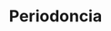 ---
templateKey: specialties-page
language: es
title: Periodoncia
redirects: /en/specialties/periodontics/
published: true

# Hero Section
hero:
  display: true
  type: default
  image: /img/hero-periodonthics.jpg
  parallax: false
  title: >
    <span class="bebas" style="font-family:Bebas Neue Bold;color:white;font-weight:lighter">Periodoncia</span>
  indicator: false
  halfSize: true

# Heading Section
specialtiesHeading:
  display: true
  img: /img/icon-periodontics.jpg
  content: La causa principal de la Periodontitis es la placa dental, un acúmulo de restos alimenticios y bacterias que se deposita sobre la superficie de dientes y encías cuando la persona carece de una adecuada técnica de higiene oral.

# Aside section
paragraphSection:
  body: >
    <p>Esta Especialidad Odontológica se encarga de la prevención, diagnóstico y tratamiento de todas las enfermedades infecciosas <i>(GINGIVITIS y PERIODONTITIS)</i> que atacan al aparato de fijación de los dientes: <em> encías, hueso alveolar, cemento y ligamento periodontal,</em> y que son las responsables hasta del 80% de las pérdidas dentarias en sujetos mayores de 35 años.  <strong>No basta con unos dientes sanos, la salud de las encías es tan o más importante que permanecer libre de caries. </strong></p><p><strong>Usualmente, el tratamiento consiste en la eliminación y control de los irritantes infecciosos locales como la placa bacteriana y cálculo dental </strong> a través de tartrectomías <i>(limpiezas)</i> profundas y la enseñanza de adecuadas técnicas de higiene oral. En los casos más avanzados suele entonces ser necesario implementar procedimientos quirúrgicos más complejos que involucran los curetajes y raspados radiculares, levantamiento de colgajos invasivos, injertos óseos, colocación de membranas y la llamada REGENERACIÓN TISULAR GUIADA.</p><p><strong>La enfermedad periodontal es casi siempre asintomática en sus fases iniciales, por eso es tan peligrosa y destructiva. </strong> Cuando ya aparecen los primeros signos como sangramiento al cepillado, separación de los dientes y movilidad dental, estamos generalmente en presencia de fases avanzadas de la misma.  <strong>Sin tratamiento especializado se pierde todo el hueso de sostén y entonces los dientes se aflojarán y caerán irremediablemente. </strong></p><p>Otro beneficio adicional de esta Especialidad es el que podemos obtener de la llamada CIRUGÍA PLÁSTICA PERIODONTAL que abarca un conjunto de técnicas que permiten al Odontólogo  <strong>modificar el contorno, grosor y forma de las encías,  </strong>logrando efectos estéticos invalorables para los pacientes. Generalmente este tipo de cirugía es complementaria a tratamientos de Ortodoncia, Blanqueamiento y Estética dental.</p>     
  image: /img/aside-periodontics.jpg

# Quote Section
quote:
  title: ''
  body: >
    La evidencia científica actual vincula a las enfermedades periodontales con otras patologías sistémicas como diabetes, enfermedad pulmonar obstructiva crónica, neumonía, artritis reumatoide, insuficiencia renal, obesidad, síndrome metabólico, enfermedad cardiovascular isquémica y trastornos del embarazo.
  author: Dr. Javier Martínez Téllez
  footer:
    position: Periodoncista
    clinic: DENTAL VIP, Especialidades Odontológicas s.c.

# Parallax Section
plainParallax:
  image: /img/parallax-periodontics.jpg

# Faq Section
faq:
  title:  Preguntas Frecuentes
  blocks:
    - questions:
      - question: ¿Cómo es una encía sana?
        answer: >
          <p>En condiciones de normalidad, la encía es fina, delgada, resiliente, firmemente adherida al tejido óseo subyacente y dispuesta de tal forma que contornea fielmente a la superficie cervical de los dientes, conformando un festoneado bien definido. Debe cubrir la totalidad de la raíz, ser de color rosa coral y poseer una textura superficial puntillada muy similar a la cáscara de una naranja.</p>
      - question: ¿Cómo se clasifican las enfermedades periodontales?
        answer: >
          <p>Aunque su clasificación científica es sumamente amplia y compleja, bastaría con saber que de todas las enfermedades periodontales la gingivitis es la más común, leve y de mejor pronóstico, ya que su evolución solo afecta a la encía marginal y sus daños son totalmente reversibles. Pero si no es tratada a tiempo, avanza y ataca al hueso alveolar, causando infección, reabsorción y pérdida del mismo (periodontitis) con formación de bolsas o sacos periodontales, pus y recesión de la encía. Al perder su hueso de sostén, los dientes se van aflojando progresivamente hasta caerse. A pesar de que la periodontitis puede ser localizada o generalizada, crónica, agresiva, necrotizante, asociada a enfermedades sistémicas, a fármacos, a lesiones endoperiodontales o a otras afecciones adquiridas, lo más importante es que el Especialista sepa reconocer a cuál de las variantes se enfrenta para poder instaurar un tratamiento periodontal adecuado, eficaz y que ofrezca las mayores posibilidades de éxito.</p>
      - question: ¿Cuáles son sus causas?
        answer: >
          <p>Son en esencia de etiología bacteriana. Aunque la acumulación de placa bacteriana en los dientes es determinante para el inicio y progresión de la enfermedad periodontal, su gravedad y respuesta al tratamiento será el resultado de la interacción de gran cantidad de factores modificadores, contribuyentes y/o predisponentes. Así, que al final, podemos afirmar que es una patología de origen multifactorial.</p>
      - question: ¿A qué edad suelen aparecer?
        answer: >
          <p>Con excepción de la gingivitis, las enfermedades periodontales rara vez se diagnostican antes de los 15 años de edad, aunque de hacerlo, es bajo formas muy severas y agresivas que amenazan seriamente a la dentición, e incluso, a la salud general del niño. Normalmente aparecen en adultos, iniciando sus primeras manifestaciones a temprana edad, en torno a los 25 años. Cuanto más joven sea el individuo al momento de aparecer, más severa será probablemente su evolución y complejo su tratamiento. Es indudable que la incidencia de periodontopatías guarda una relación directamente proporcional con la edad de las personas.</p>
      - question: ¿Qué otros factores pueden desencadenarlas?
        answer: >
          <p>El tabaco, el alcohol y el estrés. También algunos medicamentos y enfermedades sistémicas como diabetes, osteoporosis o estados de inmunosupresión severa. Las restauraciones defectuosas, sobrecontorneadas o mal ajustadas, los dientes torcidos o apiñados (maloclusiones) y la mala higiene oral, son también factores que desencadenan y estimulan el potencial patógeno de las enfermedades periodontales.</p>
      - question: ¿Existe alguna relación entre enfermedad periodontal y embarazo?
        answer: >
          <p>El embarazo causa muchos cambios hormonales que aumentan exponencialmente el riesgo de padecer enfermedad periodontal en la mujer, y esta a su vez, se asocia con preeclampsia, bajo peso del bebé al nacer y nacimiento prematuro. La enfermedad periodontal, al suponer un depósito de microorganismos y sus productos tóxicos, puede desencadenar una respuesta con riesgo sistémico. Por tanto, las mujeres expectantes deben siempre procurar el tratamiento inmediato para la enfermedad periodontal y así reducir el riesgo de complicaciones pre y postnatales.</p>
      - question: ¿Cómo pueden prevenirse las periodontopatías?
        answer: >
          <p>Mantener las encías sanas a lo largo de la vida no debería ser tan difícil como parece. Solo hace falta constancia en la higiene y cuidado de nuestra boca, para evitar la formación de sarro y placa bacteriana. Además, son indispensables las visitas periódicas al Odontólogo para lograr una limpieza más profunda, sobre todo en aquellos lugares de difícil acceso tanto para los cepillos como para el hilo dental.</p>
      - question: ¿Cómo puedo saber si mi encía está ya enferma?
        answer: >
          <p>Los signos más evidentes son el sangrado espontáneo o al cepillado, la aparición de pus con mal sabor u olor de boca, enrojecimiento o retracción de la encía, cambio en la posición de los dientes, sensibilidad, dolor y movilidad dental. El diagnóstico definitivo deberá ser siempre concretado por el Odontólogo luego de realizar un examen clínico minucioso y un estudio radiológico completo.</p>
      - question: La enfermedad periodontal, ¿es curable?
        answer: >
          <p>Depende de la variante. La gingivitis es totalmente reversible y curable. Sin embargo, las diferentes formas de periodontitis causan daños irreversibles en el aparato de inserción dental. Considerando a las variantes moderadas y avanzadas de la EP como entidades crónicas y controlables, pero con alto riesgo de recurrencia, es difícil hablar de curación total. Un paciente con periodontitis, aparte de aprender, dominar y aplicar a conciencia las diversas técnicas de higiene oral, debe mantener un control periódico de por vida con su Periodoncista, para estabilizar su condición en el tiempo y lograr lo que hoy en día conocemos como un “periodonto sano reducido”, un periodonto afectado hasta cierto punto pero con capacidad de regeneración y sin evidencia de enfermedad activa. Bajo esta condición, se podrá conservar la dentición natural por muchos años más.</p>
      - question: ¿Se puede recuperar el hueso perdido?
        answer: >
          <p>En algunas ocasiones los defectos producidos en el hueso maxilar por la enfermedad periodontal reúnen unas características muy específicas que posibilitan su regeneración ósea. Los procedimientos de regeneración tisular guiada se aplican de diferentes maneras, bien en forma de material de relleno, de membranas reabsorbibles o con sustancias derivadas de las proteínas orgánicas que estimulan el crecimiento óseo. Estos procedimientos son complejos y requieren de una alta cualificación profesional, pero reiteramos, no son posibles más que en algunas ocasiones muy puntuales, generalmente en defectos verticales bien definidos.</p>
    - questions:

      - question: ¿Es reversible la movilidad dental producida por la periodontitis?
        answer: >
          <p>La movilidad suele persistir a pesar del tratamiento periodontal porque, lamentablemente, el nivel general de hueso jamás se recupera. Los dientes que presenten movilidad al momento del diagnóstico podrían perderse a corto o mediano plazo a pesar del tratamiento, y es la razón que justifica la necesidad de realizar un diagnóstico y control precoz de la enfermedad.</p>
      - question: ¿Son útiles los antibióticos en la terapia general?
        answer: >
          <p>Los antibióticos son sustancias capaces de eliminar o inactivar bacterias, y la enfermedad periodontal como infección, es susceptible a sus mecanismos de acción. No obstante, y debido a su carácter crónico, no es viable usarlos de forma continua en casos de periodontitis, pues su uso prolongado generaría resistencia bacteriana y efectos secundarios inaceptables sobre el organismo. En la actualidad se recomienda utilizar antibióticos solo contra las variantes más agresivas, en fase aguda, por un lapso de tiempo bien definido y siempre con la ayuda de un cultivo y antibiograma que nos revele el fármaco más efectivo para cada situación particular.</p>
      - question: ¿Cuál es la diferencia entre una tartrectomía y un raspado radicular?
        answer: >
          <p>La profilaxis, limpieza o tartrectomía son la misma cosa, son tres términos que se utilizan indistintamente para referirse a la eliminación profesional de la placa y sarro supragingival, aquel que es visible y que se forma sobre la superficie expuesta del diente, por encima de la encía. Sin embargo, en los pacientes con pérdida ósea debemos hacer una limpieza mucho más profunda que elimine las bolsas o sacos periodontales, el sarro que se encuentre en su interior y el cemento radicular infectado. A ese procedimiento se le conoce como raspado y alisado radicular. Otra variante es el curetaje periodontal, una técnica quirúrgica que va más allá y que no solo elimina el cemento infectado, sino también parte del tejido blando de la pared de la bolsa periodontal. Es una técnica que actualmente se emplea solo en situaciones muy particulares.</p>
      - question: ¿Cómo es una bolsa periodontal o saco patológico?
        answer: >
          <p>En condiciones de salud, la encía se une al diente mediante una inserción epitelial formando un surco (surco gingival) de entre 1 y 3 mm de profundidad. Una bolsa es una lesión degenerativa del periodonto, un espacio anormal (mayor a 4 mm) que se forma entre la encía y el diente, a nivel del surco gingival, como consecuencia de la acumulación constante de placa y bacterias por debajo de la encía. Por su profundidad, la presencia de sacos patológicos imposibilita por completo la remoción de la placa dental por parte del paciente y favorece la formación de sarro, la destrucción del hueso de soporte y el agravamiento de la enfermedad periodontal.</p>
      - question: ¿En qué consiste y cuándo se indica una cirugía a colgajo?
        answer: >
          <p>Un colgajo periodontal es una porción de encía que se separa quirúrgicamente de los tejidos subyacentes para permitir el acceso, visibilidad y limpieza del hueso y superficies radiculares. Le podríamos considerar en esencia como un curetaje subgingival abierto. Es uno de los tratamientos más utilizados en la periodontitis avanzada y tiene por objetivos básicos remover el cálculo y la placa de zonas inaccesibles, eliminar o reducir las bolsas periodontales, procurar un contorno tisular más favorable e incrementar la cantidad de encía adherida. Además, en algunos pacientes con retracciones severas, raíces expuestas o lesiones mucogingivales, un colgajo nos permite desplazar la encía a diferentes posiciones para corregir lesiones por defecto.</p>

      - question: ¿Cuándo se coloca un injerto óseo?
        answer: >
          <p>Las técnicas quirúrgicas disponibles en la actualidad solo permiten injertar hueso en algunos tipos de lesiones periodontales y, muchas veces, tan solo de forma parcial. Los únicos defectos en los que la literatura científica ha demostrado la efectividad de los injertos son las lesiones de tipo vertical (defectos circunscritos de 1, 2 o 3 paredes) y las de furca en molares inferiores. Lamentablemente, los procedimientos regenerativos fracasan cuando se intentan tratar lesiones de tipo horizontal (las más comunes en la enfermedad periodontal) o cualquier defecto de furca en molares superiores. Por el contrario, los injertos óseos son sumamente efectivos para aumentar la cantidad y calidad del hueso en el lecho receptor como procedimiento previo a la colocación de implantes dentales.</p>
      - question: ¿Cómo se tratan las recesiones o retracciones gingivales?
        answer: >
          <p>Lo primero, antes de realizar cualquier tipo de intervención quirúrgica, es eliminar la causa que ha provocado la retracción de la encía: el cepillado agresivo, consumo excesivo de sustancias ácidas, trauma oclusal, hábitos parafuncionales y/o cúmulo permanente de irritantes locales (placa bacteriana y cálculo dental). Luego, se da continuidad al tratamiento con cirugías mucogingivales como los colgajos de avance coronal para “estirar” la encía y cubrir la raíz expuesta y/o con injertos conectivos sub-epiteliales tomados de la mucosa palatina.</p>
      - question: ¿En qué consiste la fase de soporte o mantenimiento periodontal?
        answer: >
          <p></p>
      - question: ¿Qué hacer si finalmente pierdo algunos dientes?
        answer: >
          <p>Si Usted acudió tarde al tratamiento o si su periodontitis no se pudo controlar adecuadamente, es posible que pierda o haya perdido dientes como consecuencia de la misma. En tal caso, es conveniente que los reponga de inmediato para evitar sobrecargas funcionales de los que aún permanecen en boca, hecho que aceleraría considerablemente la evolución general de la enfermedad. La mejor manera de reponer sus dientes es mediante prótesis fija, ya que las prótesis removibles habitualmente perjudican a la encía y a los dientes naturales remanentes, por lo que se deben colocar solo si no existe la posibilidad de confeccionar una fija.</p>
      - question: ¿Si padezco periodontitis, puedo colocarme implantes dentales?
        answer: >
          <p>¡Por supuesto que sí! y es de hecho la alternativa ideal, pero nunca en casos de enfermedad periodontal activa. Primero es necesario tratarla y controlarla para que los implantes se comporten igual y tengan las mismas probabilidades de éxito que en un paciente sano. Si tomamos en consideración que desde el punto de vista periodontal los implantes dentales están sometidos a los mismos riesgos de infección que los dientes naturales, entenderemos por qué es fundamental, para evitar que los implantes corran la misma suerte, que una persona que haya perdido sus dientes por carencias de higiene oral se entrene y capacite a conciencia en las técnicas de cepillado y uso del hilo dental.</p>

# Clinic Cases
clinicCases:
  title: Periodoncia - Casos Clínicos
  items:
    - image: /img/clinic-cases-periodontics-es-01-thumb.jpg
      title: > 
        <h6>Injerto Gingival</h6>
    - image: /img/clinic-cases-periodontics-es-02-thumb.jpg
      title: >
        <h6>Periodontitis Crónica Generalizada</h6>
    - image: /img/clinic-cases-periodontics-es-03-thumb.jpg
      title: >
        <h6>Ferulización Superior</h6>
    - image: /img/clinic-cases-periodontics-es-04-thumb.jpg
      title: >
        <h6>1RA Fase del Tratamiento Periodontal</h6>
    - image: /img/clinic-cases-periodontics-es-05-thumb.jpg
      title: >
        <h6>Retracciones Gingivales </h6>
    - image: /img/clinic-cases-periodontics-es-06-thumb.jpg
      title: >
        <h6>Erupción Pasiva Alterada</h6>
    - image: /img/clinic-cases-periodontics-es-07-thumb.jpg
      title: >
        <h6>Cirugía Plástica Periodontal</h6>
    - image: /img/clinic-cases-periodontics-es-08-thumb.jpg
      title: >
        <h6>Injerto y Corona Totalcerámica</h6>
    - image: /img/clinic-cases-periodontics-es-09-thumb.jpg
      title: >
        <h6>Regeneración Ósea Pre-Implantaria</h6>
    - image: /img/clinic-cases-periodontics-es-10-thumb.jpg
      title: >
        <h6>Profilaxis y Aclaramiento Dental </h6>
    - image: /img/clinic-cases-periodontics-es-11-thumb.jpg 
      title: >
        <h6>Restauraciones con Enfermedad Periodontal</h6>
    - image: /img/clinic-cases-periodontics-es-12-thumb.jpg
      title: >
        <h6>Colgajo de Reposicionamiento Coronal </h6>
    - image: /img/clinic-cases-periodontics-es-13-thumb.jpg
      title: >
        <h6>Tratamiento Coadyuvante</h6>
    - image: /img/clinic-cases-periodontics-es-14-thumb.jpg
      title: >
        <h6>Hiperplasia Gingival por Medicamentos</h6>
    - image: /img/clinic-cases-periodontics-es-15-thumb.jpg
      title: >
        <h6>Gingivectomía</h6>
    - image: /img/clinic-cases-periodontics-es-16-thumb.jpg
      title: >
        <h6>Diastemas por Enfermedad Periodontal</h6>
    - image: /img/clinic-cases-periodontics-es-17-thumb.jpg
      title: >
        <h6>Tartrectomía Simple </h6>
    - image: /img/clinic-cases-periodontics-es-18-thumb.jpg
      title: >
        <h6>Curetaje Subgingival</h6>
    - image: /img/clinic-cases-periodontics-es-19-thumb.jpg
      title: >
        <h6>Pigmentaciones Melánicas</h6>
    - image: /img/clinic-cases-periodontics-es-20-thumb.jpg
      title: >
        <h6>Cirugía Mucogingival</h6>
    - image: /img/clinic-cases-periodontics-es-21-thumb.jpg
      title: >
        <h6>Reducción de Sacos Patológicos </h6>
  lightbox:
    placeholder: GIRE EL DISPOSITIVO PARA AMPLIAR LAS IMAGENES
    type: ''
    images: 
      - image: /img/clinic-cases-periodontics-es-01.jpg
      - image: /img/clinic-cases-periodontics-es-02.jpg
      - image: /img/clinic-cases-periodontics-es-03.jpg
      - image: /img/clinic-cases-periodontics-es-04.jpg
      - image: /img/clinic-cases-periodontics-es-05.jpg
      - image: /img/clinic-cases-periodontics-es-06.jpg
      - image: /img/clinic-cases-periodontics-es-07.jpg
      - image: /img/clinic-cases-periodontics-es-08.jpg
      - image: /img/clinic-cases-periodontics-es-09.jpg
      - image: /img/clinic-cases-periodontics-es-10.jpg
      - image: /img/clinic-cases-periodontics-es-11.jpg
      - image: /img/clinic-cases-periodontics-es-12.jpg
      - image: /img/clinic-cases-periodontics-es-13.jpg
      - image: /img/clinic-cases-periodontics-es-14.jpg
      - image: /img/clinic-cases-periodontics-es-15.jpg
      - image: /img/clinic-cases-periodontics-es-16.jpg
      - image: /img/clinic-cases-periodontics-es-17.jpg
      - image: /img/clinic-cases-periodontics-es-18.jpg
      - image: /img/clinic-cases-periodontics-es-19.jpg
      - image: /img/clinic-cases-periodontics-es-20.jpg
      - image: /img/clinic-cases-periodontics-es-21.jpg

# Responsive Aside Paragraphs
asides:
  display: false
  sections:
    - align: right
      title: >
        <h3>''</h3>
      content: >
        <p>''</p>
      image: /img/professionals-dr-castor-jose-garaban-povea.png
      footer:
        display: true
        image:
          src: /img/professionals-dr-castor-jose-garaban-povea-studies.jpg
          display: true
        button:
          text: ''
          to: ''
          display: false
  
  
# Testimonial Section
lightQuote:
  color: '#fff'
  display: true
  img:
    ld: /img/quotes-periodontics.jpg
    pt: /img/quotes-periodontics-portrait.jpg
  content: HABÍA IDO A VARIOS ODONTÓLOGOS Y JAMÁS ME DIJERON QUE SUFRÍA DE LAS ENCÍAS. COMO SABÍA QUE ALGO NO ANDABA BIEN, VISITÉ DENTAL VIP EN BUSCA DE UNA NUEVA OPINIÓN. ME HICIERON UN ESTUDIO RADIOGRÁFICO COMPLETO Y ME ENCONTRARON PERIODONTITIS MODERADA. AFORTUNADAMENTE, YA ESTOY EN TRATAMIENTO. "

# Contact Form
form:
  title: ¡Consúltenos Ahora Mismo!
  img: /img/parallax-form-specialties.png
  
# Procedures Section
procedures:
  display: true
  title: ¡Dele a su Salud el Valor que se Merece!
  procedures:
    - title: Instalaciones
      to: /la-clinica/instalaciones/
      img: /img/procedures-facilities.jpg
    - title: Tecnología
      to: /la-clinica/tecnologia/
      img: /img/procedures-technology.jpg
    - title: Profesionales
      to:  /profesionales/
      img: /img/procedures-professionals.png
---